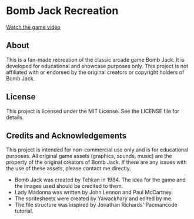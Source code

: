 # Bomb Jack Recreation

[Watch the game video](./bombjack-demo.mov)

## About
This is a fan-made recreation of the classic arcade game Bomb Jack. It is developed for educational and showcase purposes only. This project is not affiliated with or endorsed by the original creators or copyright holders of Bomb Jack.

## License
This project is licensed under the MIT License. See the LICENSE file for details.

## Credits and Acknowledgements
This project is intended for non-commercial use only and is for educational purposes. All original game assets (graphics, sounds, music) are the property of the original creators of Bomb Jack. If there are any issues with the use of these assets, please contact me directly.

- Bomb Jack was created by Tehkan in 1984. The idea for the game and the images used should be credited to them.
- Lady Madonna was written by John Lennon and Paul McCartney.
- The spritesheets were created by Yawackhary and edited by me.
- The file structure was inspired by Jonathan Richards' Pacmancode tutorial.
